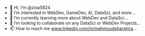 - 👋 Hi, I’m @zixa5824
- 👀 I’m interested in WebDev, GameDev, AI, DataSci, and more...
- 🌱 I’m currently learning more about WebDev and DataSci...
- 💞️ I’m looking to collaborate on any DataSci or WebDev Projects...
- 📫 How to reach me www.linkedin.com/in/mahmoudsharshira...

<!---
zixa5824/zixa5824 is a ✨ special ✨ repository because its `README.md` (this file) appears on your GitHub profile.
You can click the Preview link to take a look at your changes.
--->

